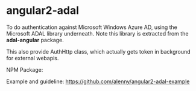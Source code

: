 # angular2-adal

To do authentication against Microsoft Windows Azure AD, using the Microsoft ADAL library underneath. Note this library is extracted from the <b>adal-angular</b> package.

This also provide AuthHttp class, which actually gets token in background for external webapis.

NPM Package: 

Example and guideline: https://github.com/alenny/angular2-adal-example
